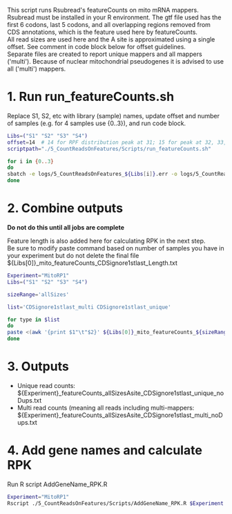 This script runs Rsubread's featureCounts on mito mRNA mappers. Rsubread must be installed in your R environment. The gtf file used has the first 6 codons, last 5 codons, and all overlapping regions removed from CDS annotations, which is the feature used here by featureCounts.  
All read sizes are used here and the A site is approximated using a single offset. See comment in code block below for offset guidelines.  
Separate files are created to report unique mappers and all mappers ('multi'). Because of nuclear mitochondrial pseudogenes it is advised to use all ('multi') mappers. 

# 1. Run run_featureCounts.sh
Replace S1, S2, etc with library (sample) names, update offset and number of samples (e.g. for 4 samples use {0..3}), and run code block.
```bash
Libs=("S1" "S2" "S3" "S4")
offset=14  # 14 for RPF distribution peak at 31; 15 for peak at 32, 33, 34; 16 for peak at 35,36 
scriptpath="./5_CountReadsOnFeatures/Scripts/run_featureCounts.sh"

for i in {0..3}
do
sbatch -e logs/5_CountReadsOnFeatures_${Libs[i]}.err -o logs/5_CountReadsOnFeatures_${Libs[i]}.log $scriptpath ${Libs[i]} $offset
done
```

# 2. Combine outputs
**Do not do this until all jobs are complete**  

Feature length is also added here for calculating RPK in the next step.  
Be sure to modify paste command based on number of samples you have in your experiment but do not delete the final file ${Libs[0]}\_mito\_featureCounts\_CDSignore1stlast\_Length.txt

```bash
Experiment="MitoRP1"
Libs=("S1" "S2" "S3" "S4")

sizeRange='allSizes'

list='CDSignore1stlast_multi CDSignore1stlast_unique'

for type in $list
do
paste <(awk '{print $1"\t"$2}' ${Libs[0]}_mito_featureCounts_${sizeRange}Asite_${type}_noDups.txt) <(awk '{print $2}' ${Libs[1]}_mito_featureCounts_${sizeRange}Asite_${type}_noDups.txt) <(awk '{print $2}' ${Libs[2]}_mito_featureCounts_${sizeRange}Asite_${type}_noDups.txt) <(awk '{print $2}' ${Libs[3]}_mito_featureCounts_${sizeRange}Asite_${type}_noDups.txt) <(awk '{print $2}' ${Libs[0]}_mito_featureCounts_CDSignore1stlast_Length.txt) > ${Experiment}_featureCounts_${sizeRange}Asite_${type}_noDups.txt
done

```
  
# 3. Outputs
  - Unique read counts: ${Experiment}\_featureCounts\_allSizesAsite\_CDSignore1stlast\_unique\_noDups.txt
  - Multi read counts (meaning all reads including multi-mappers: ${Experiment}\_featureCounts\_allSizesAsite\_CDSignore1stlast\_multi\_noDups.txt

# 4. Add gene names and calculate RPK
Run R script AddGeneName_RPK.R
```bash
Experiment="MitoRP1"
Rscript ./5_CountReadsOnFeatures/Scripts/AddGeneName_RPK.R $Experiment
```
